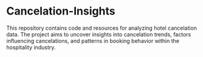 # Cancelation-Insights
This repository contains code and resources for analyzing hotel cancelation data. The project aims to uncover insights into cancelation trends, factors influencing cancelations, and patterns in booking behavior within the hospitality industry.
